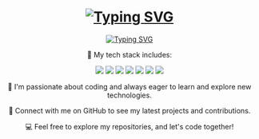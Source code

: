 <h1 align="center"><a href="https://git.io/typing-svg"><img src="https://readme-typing-svg.demolab.com?font=Fira+Code&weight=700&size=26&pause=1000&color=FFFFFF&center=true&vCenter=true&width=435&lines=Hey+there!+%F0%9F%91%8B" alt="Typing SVG" /></a></h1>

<p align="center">
 <a href="https://git.io/typing-svg"><img src="https://readme-typing-svg.demolab.com?font=Fira+Code&weight=300&size=18&pause=1000&color=FFFFFF&center=true&vCenter=true&multiline=true&width=1500&lines=I'm+a+16-year-old+student+from+Germany+%F0%9F%87%A9%F0%9F%87%AA%2C+currently+interning+at+Team+neusta.+My+goal+is+to+become+a+professional+Software+Developer." alt="Typing SVG" /></a>
</p>

<p align="center">
  🌟 My tech stack includes:
</p>

<p align="center">
  <img src="https://img.shields.io/badge/-JavaScript-F7DF1E?style=flat-square&logo=javascript&logoColor=black">
  <img src="https://img.shields.io/badge/-HTML5-E34F26?style=flat-square&logo=html5&logoColor=white">
  <img src="https://img.shields.io/badge/-CSS3-1572B6?style=flat-square&logo=css3">
  <img src="https://img.shields.io/badge/-C%23-239120?style=flat-square&logo=c-sharp&logoColor=white">
  <img src="https://img.shields.io/badge/-PHP-777BB4?style=flat-square&logo=php&logoColor=white">
  <img src="https://img.shields.io/badge/-Node.js-339933?style=flat-square&logo=node.js&logoColor=white">
  <img src="https://img.shields.io/badge/-Symfony-000000?style=flat-square&logo=symfony">
</p>

<p align="center">
  🚀 I'm passionate about coding and always eager to learn and explore new technologies.
</p>

<p align="center">
  🔗 Connect with me on GitHub to see my latest projects and contributions.
</p>

<!-- This is commented for now, because my stats on Github are trash. I use GitLab so yea, whatever.
<p align="center">
  📊 Here's a glimpse of my GitHub stats:
</p>

<p align="center">
  <img src="https://github-readme-stats.vercel.app/api?username=AtomicWasTaken&show_icons=true&count_private=true&theme=dark" alt="GitHub Stats">
</p>-->

<p align="center">
  💻 Feel free to explore my repositories, and let's code together!
</p>
